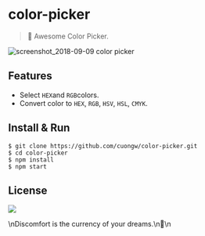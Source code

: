 # color-picker

> 🌈 Awesome Color Picker.

![screenshot_2018-09-09 color picker](https://user-images.githubusercontent.com/34389409/45758999-21c91800-bc51-11e8-9763-fca774cea7c6.png)

## Features

* Select `HEX`and `RGB`colors.
* Convert color to `HEX`, `RGB`, `HSV`, `HSL`, `CMYK`.

## Install & Run

```
$ git clone https://github.com/cuongw/color-picker.git
$ cd color-picker 
$ npm install
$ npm start
```

## License

![](https://img.shields.io/github/license/cuongw/color-picker.svg?style=flat-square)

<!-- INSPIRATIONAL_QUOTE_START -->\nDiscomfort is the currency of your dreams.\n🐶\n<!-- INSPIRATIONAL_QUOTE_END -->
